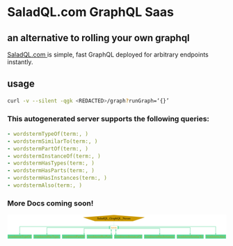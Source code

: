 # SaladQL.com GraphQL Saas
## an alternative to rolling your own graphql

[SaladQL.com ](https://saladql.com) is simple, fast GraphQL deployed
for arbitrary endpoints instantly.

## usage
```bash
curl -v --silent -qgk <REDACTED>/graph?runGraph=‘{}’
```

### This autogenerated server supports the following queries:
```yaml
- wordstermTypeOf(term:, )
- wordstermSimilarTo(term:, )
- wordstermPartOf(term:, )
- wordstermInstanceOf(term:, )
- wordstermHasTypes(term:, )
- wordstermHasParts(term:, )
- wordstermHasInstances(term:, )
- wordstermAlso(term:, )

```


### More Docs coming soon!
![Data Graph](https://github.com/saladql/words-lexicology/blob/master/1578246613.png)
